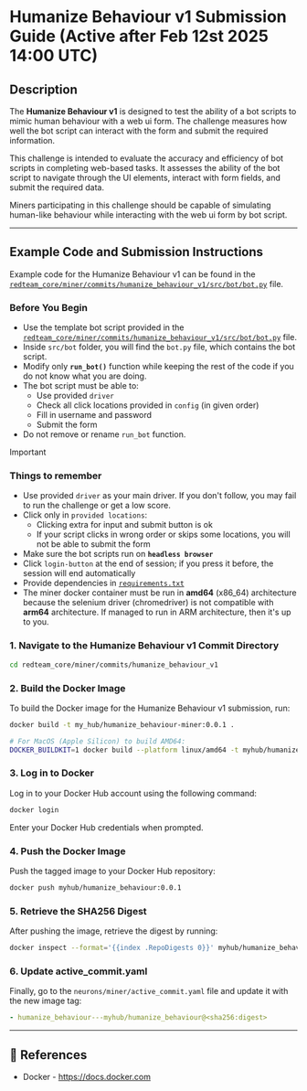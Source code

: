 # Humanize Behaviour v1 Submission Guide (Active after Feb 12st 2025 14:00 UTC)

## Description

The **Humanize Behaviour v1** is designed to test the ability of a bot scripts to mimic human behaviour with a web ui form. The challenge measures how well the bot script can interact with the form and submit the required information.

This challenge is intended to evaluate the accuracy and efficiency of bot scripts in completing web-based tasks. It assesses the ability of the bot script to navigate through the UI elements, interact with form fields, and submit the required data.

Miners participating in this challenge should be capable of simulating human-like behaviour while interacting with the web ui form by bot script.

---

## Example Code and Submission Instructions

Example code for the Humanize Behaviour v1 can be found in the [`redteam_core/miner/commits/humanize_behaviour_v1/src/bot/bot.py`](../../redteam_core/miner/commits/humanize_behaviour_v1/src/bot/bot.py) file.

### Before You Begin

- Use the template bot script provided in the [`redteam_core/miner/commits/humanize_behaviour_v1/src/bot/bot.py`](../../redteam_core/miner/commits/humanize_behaviour_v1/src/bot/bot.py) file.
- Inside `src/bot` folder, you will find the `bot.py` file, which contains the bot script.
- Modify only **`run_bot()`** function while keeping the rest of the code if you do not know what you are doing.
- The bot script must be able to:
    - Use provided `driver`
    - Check all click locations provided in `config` (in given order)
    - Fill in username and password
    - Submit the form
- Do not remove or rename `run_bot` function.

> [!IMPORTANT]
> ### Things to remember
> - Use provided `driver` as your main driver. If you don't follow, you may fail to run the challenge or get a low score.
> - Click only in `provided locations`:
>   - Clicking extra for input and submit button is ok
>   - If your script clicks in wrong order or skips some locations, you will not be able to submit the form
> - Make sure the bot scripts run on **`headless browser`**
> - Click `login-button` at the end of session; if you press it before, the session will end automatically
> - Provide dependencies in [`requirements.txt`](../../redteam_core/miner/commits/humanize_behaviour_v1/src/bot/requirements.txt)
> - The miner docker container must be run in **amd64** (x86_64) architecture because the selenium driver (chromedriver) is not compatible with **arm64** architecture. If managed to run in ARM architecture, then it's up to you.
### 1. Navigate to the Humanize Behaviour v1 Commit Directory

```bash
cd redteam_core/miner/commits/humanize_behaviour_v1
```

### 2. Build the Docker Image

To build the Docker image for the Humanize Behaviour v1 submission, run:

```bash
docker build -t my_hub/humanize_behaviour-miner:0.0.1 .

# For MacOS (Apple Silicon) to build AMD64:
DOCKER_BUILDKIT=1 docker build --platform linux/amd64 -t myhub/humanize_behaviour-miner:0.0.1 .
```

### 3. Log in to Docker

Log in to your Docker Hub account using the following command:

```bash
docker login
```

Enter your Docker Hub credentials when prompted.

### 4. Push the Docker Image

Push the tagged image to your Docker Hub repository:

```bash
docker push myhub/humanize_behaviour:0.0.1
```

### 5. Retrieve the SHA256 Digest

After pushing the image, retrieve the digest by running:

```bash
docker inspect --format='{{index .RepoDigests 0}}' myhub/humanize_behaviour:0.0.1
```

### 6. Update active_commit.yaml

Finally, go to the `neurons/miner/active_commit.yaml` file and update it with the new image tag:

```yaml
- humanize_behaviour---myhub/humanize_behaviour@<sha256:digest>
```

---

## 📑 References

- Docker - <https://docs.docker.com>
